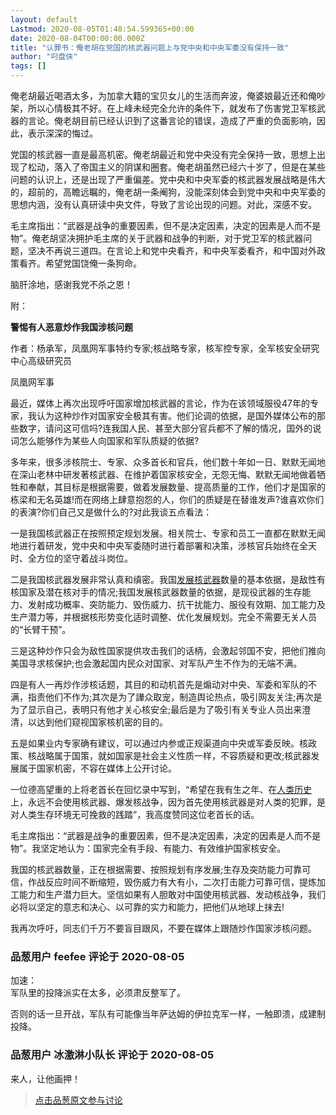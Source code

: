 ```yaml
---
layout: default
Lastmod: 2020-08-05T01:48:54.599365+00:00
date: 2020-08-04T00:00:00.000Z
title: "认罪书：俺老胡在党国的核武器问题上与党中央和中央军委没有保持一致"
author: "叼盘侠"
tags: []
---
```


俺老胡最近喝酒太多，为加拿大籍的宝贝女儿的生活而奔波，俺婆娘最近还和俺吵架，所以心情极其不好。在上峰未经完全允许的条件下，就发布了伤害党卫军核武器的言论。俺老胡目前已经认识到了这番言论的错误，造成了严重的负面影响，因此，表示深深的悔过。  
  
党国的核武器一直是最高机密。俺老胡最近和党中央没有完全保持一致，思想上出现了松动，落入了帝国主义的阴谋和圈套。俺老胡虽然已经六十岁了，但是在某些问题的认识上，还是出现了严重偏差。党中央和中央军委的核武器发展战略是伟大的，超前的，高瞻远瞩的，俺老胡一条阉狗，没能深刻体会到党中央和中央军委的思想内涵，没有认真研读中央文件，导致了言论出现的问题。对此，深感不安。  
  
毛主席指出：“武器是战争的重要因素，但不是决定因素，决定的因素是人而不是物”。俺老胡坚决拥护毛主席的关于武器和战争的判断，对于党卫军的核武器问题，坚决不再说三道四。在言论上和党中央看齐，和中央军委看齐，和中国对外政策看齐。希望党国饶俺一条狗命。  
  
脑肝涂地，感谢我党不杀之恩！  
  
附：  
  
**警惕有人恶意炒作我国涉核问题**  
  
  
作者：杨承军，凤凰网军事特约专家;核战略专家，核军控专家，全军核安全研究中心高级研究员  
  
凤凰网军事  
  
最近，媒体上再次出现呼吁国家增加核武器的言论，作为在该领域服役47年的专家，我认为这种炒作对国家安全极其有害。他们论调的依据，是国外媒体公布的那些数字，请问这可信吗?连我国人民、甚至大部分官兵都不了解的情况，国外的说词怎么能够作为某些人向国家和军队质疑的依据?  
  
多年来，很多涉核院士、专家、众多首长和官兵，他们数十年如一日、默默无闻地在深山老林中研发著核武器、在维护着国家核安全，无怨无悔、默默无闻地做着牺牲和奉献，其目标是根据需要，做着发展数量、提高质量的工作，他们才是国家的栋梁和无名英雄!而在网络上肆意抱怨的人，你们的质疑是在替谁发声?谁喜欢你们的表演?你们自己又是做什么的?对此我谈五点看法：  
  
一是我国核武器正在按照预定规划发展。相关院士、专家和员工一直都在默默无闻地进行着研发，党中央和中央军委随时进行着部署和决策，涉核官兵始终在全天时、全方位的坚守着战斗岗位。  
  
二是我国核武器发展非常认真和缜密。我国[发展核武器](https://pincong.rocks/url/link/aHR0cHM6Ly93d3cuYmFubmVkYm9vay5vcmcvYm5ld3MvdGFnLyVFNSU4RiU5MSVFNSVCMSU5NSVFNiVBMCVCOCVFNiVBRCVBNiVFNSU5OSVBOC8 "https://pincong.rocks/url/link/aHR0cHM6Ly93d3cuYmFubmVkYm9vay5vcmcvYm5ld3MvdGFnLyVFNSU4RiU5MSVFNSVCMSU5NSVFNiVBMCVCOCVFNiVBRCVBNiVFNSU5OSVBOC8")数量的基本依据，是敌性有核国家及潜在核对手的情况;我国发展核武器数量的依据，是现役武器的生存能力、发射成功概率、突防能力、毁伤威力、抗干扰能力、服役有效期、加工能力及生产潜力等，并根据核形势变化适时调整、优化发展规划。完全不需要无关人员的“长臂干预”。  
  
  
三是这种炒作只会为敌性国家提供攻击我们的话柄，会激起邻国不安，把他们推向美国寻求核保护;也会激起国内民众对国家、对军队产生不作为的无端不满。  
  
四是有人一再炒作涉核话题，其目的和动机首先是煽动对中央、军委和军队的不满，指责他们不作为;其次是为了譁众取宠，制造舆论热点，吸引网友关注;再次是为了显示自己，表明只有他才关心核安全;最后是为了吸引有关专业人员出来澄清，以达到他们窥视国家核机密的目的。  
  
五是如果业内专家确有建议，可以通过内参或正规渠道向中央或军委反映。核政策、核战略属于国策，就如国家是社会主义性质一样，不容质疑和更改;核武器发展属于国家机密，不容在媒体上公开讨论。  
  
一位德高望重的上将老首长在回忆录中写到，“希望在我有生之年、在[人类历史](https://pincong.rocks/url/link/aHR0cHM6Ly93d3cuYmFubmVkYm9vay5vcmcvZm9ydW0zL3RvcGljMTc1MC5odG1s "https://pincong.rocks/url/link/aHR0cHM6Ly93d3cuYmFubmVkYm9vay5vcmcvZm9ydW0zL3RvcGljMTc1MC5odG1s")上，永远不会使用核武器、爆发核战争，因为首先使用核武器是对人类的犯罪，是对人类生存环境无可挽救的践踏”，我高度赞同这位老首长的话。  
  
毛主席指出：“武器是战争的重要因素，但不是决定因素，决定的因素是人而不是物”。我坚定地认为：国家完全有手段、有能力、有效维护国家核安全。  
  
我国的核武器数量，正在根据需要、按照规划有序发展;生存及突防能力可靠可信，作战反应时间不断缩短，毁伤威力有大有小，二次打击能力可靠可信，提炼加工能力和生产潜力巨大。坚信如果有人胆敢对中国使用核武器、发动核战争，我们必将以坚定的意志和决心、以可靠的实力和能力，把他们从地球上抹去!  
  
  
我再次呼吁，同志们千万不要盲目跟风，不要在媒体上跟随炒作国家涉核问题。

            
### 品葱用户 **feefee** 评论于 2020-08-05
        
加速：  
军队里的投降派实在太多，必须肃反整军了。  
  
否则的话一旦开战，军队有可能像当年萨达姆的伊拉克军一样，一触即溃，成建制投降。
        


            
### 品葱用户 **冰激淋小队长** 评论于 2020-08-05
        
来人，让他画押！
        






> [点击品葱原文参与讨论](https://pincong.rocks/article/22520)

